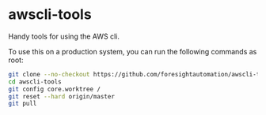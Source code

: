 # awscli-tools

Handy tools for using the AWS cli.

To use this on a production system, you can run the following commands
as root:

```bash
git clone --no-checkout https://github.com/foresightautomation/awscli-tools.git
cd awscli-tools
git config core.worktree /
git reset --hard origin/master
git pull
```

